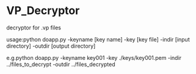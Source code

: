# VP_Decryptor

decryptor for .vp files

usage:python doapp.py -keyname [key name] -key [key file] -indir [input directory] -outdir [output directory]

e.g.python doapp.py -keyname key001 -key ./keys/key001.pem -indir ../files_to_decrypt -outdir ../files_decrypted